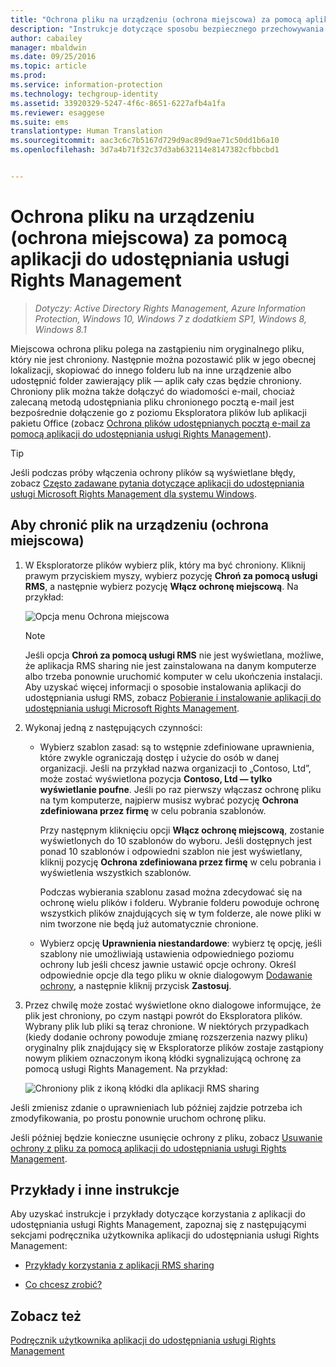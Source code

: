 ```yaml
---
title: "Ochrona pliku na urządzeniu (ochrona miejscowa) za pomocą aplikacji Rights Management sharing | Azure Information Protection"
description: "Instrukcje dotyczące sposobu bezpiecznego przechowywania pliku na komputerze, serwerze lub innym urządzeniu magazynującym."
author: cabailey
manager: mbaldwin
ms.date: 09/25/2016
ms.topic: article
ms.prod: 
ms.service: information-protection
ms.technology: techgroup-identity
ms.assetid: 33920329-5247-4f6c-8651-6227afb4a1fa
ms.reviewer: esaggese
ms.suite: ems
translationtype: Human Translation
ms.sourcegitcommit: aac3c6c7b5167d729d9ac89d9ae71c50dd1b6a10
ms.openlocfilehash: 3d7a4b71f32c37d3ab632114e8147382cfbbcbd1


---
```


# Ochrona pliku na urządzeniu (ochrona miejscowa) za pomocą aplikacji do udostępniania usługi Rights Management

>*Dotyczy: Active Directory Rights Management, Azure Information Protection, Windows 10, Windows 7 z dodatkiem SP1, Windows 8, Windows 8.1*

Miejscowa ochrona pliku polega na zastąpieniu nim oryginalnego pliku, który nie jest chroniony. Następnie można pozostawić plik w jego obecnej lokalizacji, skopiować do innego folderu lub na inne urządzenie albo udostępnić folder zawierający plik — aplik cały czas będzie chroniony. Chroniony plik można także dołączyć do wiadomości e-mail, chociaż zalecaną metodą udostępniania pliku chronionego pocztą e-mail jest bezpośrednie dołączenie go z poziomu Eksploratora plików lub aplikacji pakietu Office (zobacz [Ochrona plików udostępnianych pocztą e-mail za pomocą aplikacji do udostępniania usługi Rights Management](sharing-app-protect-by-email.md)).

> [!TIP]
> Jeśli podczas próby włączenia ochrony plików są wyświetlane błędy, zobacz [Często zadawane pytania dotyczące aplikacji do udostępniania usługi Microsoft Rights Management dla systemu Windows](http://go.microsoft.com/fwlink/?LinkId=303971).

## Aby chronić plik na urządzeniu (ochrona miejscowa)

1.  W Eksploratorze plików wybierz plik, który ma być chroniony. Kliknij prawym przyciskiem myszy, wybierz pozycję **Chroń za pomocą usługi RMS**, a następnie wybierz pozycję **Włącz ochronę miejscową**. Na przykład:

    ![Opcja menu Ochrona miejscowa](../media/ADRMS_MSRMSApp_SP_CompanyDefined.png)

    > [!NOTE]
    > Jeśli opcja **Chroń za pomocą usługi RMS** nie jest wyświetlana, możliwe, że aplikacja RMS sharing nie jest zainstalowana na danym komputerze albo trzeba ponownie uruchomić komputer w celu ukończenia instalacji. Aby uzyskać więcej informacji o sposobie instalowania aplikacji do udostępniania usługi RMS, zobacz [Pobieranie i instalowanie aplikacji do udostępniania usługi Microsoft Rights Management](install-sharing-app.md).

2.  Wykonaj jedną z następujących czynności:

    -   Wybierz szablon zasad: są to wstępnie zdefiniowane uprawnienia, które zwykle ograniczają dostęp i użycie do osób w danej organizacji. Jeśli na przykład nazwa organizacji to „Contoso, Ltd”, może zostać wyświetlona pozycja **Contoso, Ltd — tylko wyświetlanie poufne**. Jeśli po raz pierwszy włączasz ochronę pliku na tym komputerze, najpierw musisz wybrać pozycję **Ochrona zdefiniowana przez firmę** w celu pobrania szablonów.

        Przy następnym kliknięciu opcji **Włącz ochronę miejscową**, zostanie wyświetlonych do 10 szablonów do wyboru. Jeśli dostępnych jest ponad 10 szablonów i odpowiedni szablon nie jest wyświetlany, kliknij pozycję **Ochrona zdefiniowana przez firmę** w celu pobrania i wyświetlenia wszystkich szablonów.

        Podczas wybierania szablonu zasad można zdecydować się na ochronę wielu plików i folderu. Wybranie folderu powoduje ochronę wszystkich plików znajdujących się w tym folderze, ale nowe pliki w nim tworzone nie będą już automatycznie chronione.

    -   Wybierz opcję **Uprawnienia niestandardowe**: wybierz tę opcję, jeśli szablony nie umożliwiają ustawienia odpowiedniego poziomu ochrony lub jeśli chcesz jawnie ustawić opcje ochrony. Określ odpowiednie opcje dla tego pliku w oknie dialogowym [Dodawanie ochrony](sharing-app-dialog-box.md), a następnie kliknij przycisk **Zastosuj**.

3.  Przez chwilę może zostać wyświetlone okno dialogowe informujące, że plik jest chroniony, po czym nastąpi powrót do Eksploratora plików. Wybrany plik lub pliki są teraz chronione. W niektórych przypadkach (kiedy dodanie ochrony powoduje zmianę rozszerzenia nazwy pliku) oryginalny plik znajdujący się w Eksploratorze plików zostaje zastąpiony nowym plikiem oznaczonym ikoną kłódki sygnalizującą ochronę za pomocą usługi Rights Management. Na przykład:

    ![Chroniony plik z ikoną kłódki dla aplikacji RMS sharing](../media/ADRMS_MSRMSApp_Pfile.png)

Jeśli zmienisz zdanie o uprawnieniach lub później zajdzie potrzeba ich zmodyfikowania, po prostu ponownie uruchom ochronę pliku.

Jeśli później będzie konieczne usunięcie ochrony z pliku, zobacz [Usuwanie ochrony z pliku za pomocą aplikacji do udostępniania usługi Rights Management](sharing-app-remove-protection.md).

## Przykłady i inne instrukcje
Aby uzyskać instrukcje i przykłady dotyczące korzystania z aplikacji do udostępniania usługi Rights Management, zapoznaj się z następującymi sekcjami podręcznika użytkownika aplikacji do udostępniania usługi Rights Management:

-   [Przykłady korzystania z aplikacji RMS sharing](sharing-app-user-guide.md#examples-for-using-the-rms-sharing-application)

-   [Co chcesz zrobić?](sharing-app-user-guide.md#what-do-you-want-to-do)

## Zobacz też
[Podręcznik użytkownika aplikacji do udostępniania usługi Rights Management](sharing-app-user-guide.md)



<!--HONumber=Sep16_HO4-->


